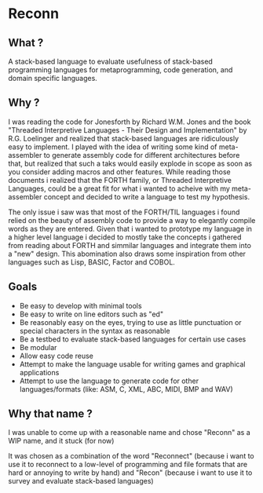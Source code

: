 # Reconn

## What ?
  A stack-based language to evaluate usefulness of stack-based programming languages for metaprogramming, code generation, and domain specific languages.

## Why ?
  I was reading the code for Jonesforth by Richard W.M. Jones and the book "Threaded Interpretive Languages - Their Design and Implementation" by R.G. Loelinger and realized that stack-based languages are ridiculously easy to implement. I played with the idea of writing some kind of meta-assembler to generate assembly code for different architectures before that, but realized that such a taks would easily explode in scope as soon as you consider adding macros and other features. While reading those documents i realized that the FORTH family, or Threaded Interpretive Languages, could be a great fit for what i wanted to acheive with my meta-assembler concept and decided to write a language to test my hypothesis.

  The only issue i saw was that most of the FORTH/TIL languages i found relied on the beauty of assembly code to provide a way to elegantly compile words as they are entered. Given that i wanted to prototype my language in a higher level language i decided to mostly take the concepts i gathered from reading about FORTH and simmilar languages and integrate them into a "new" design. This abomination also draws some inspiration from other languages such as Lisp, BASIC, Factor and COBOL.

## Goals

  - Be easy to develop with minimal tools
  - Be easy to write on line editors such as "ed"
  - Be reasonably easy on the eyes, trying to use as little punctuation or special characters in the syntax as reasonable
  - Be a testbed to evaluate stack-based languages for certain use cases
  - Be modular
  - Allow easy code reuse
  - Attempt to make the language usable for writing games and graphical applications
  - Attempt to use the language to generate code for other languages/formats (like: ASM, C, XML, ABC, MIDI, BMP and WAV)

## Why that name ?
  I was unable to come up with a reasonable name and chose "Reconn" as a WIP name, and it stuck (for now)

  It was chosen as a combination of the word "Reconnect" (because i want to use it to reconnect to a low-level of programming and file formats that are hard or annoying to write by hand) and "Recon" (because i want to use it to survey and evaluate stack-based languages)
